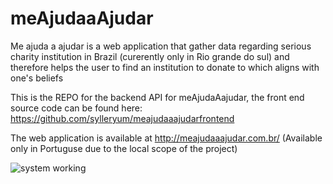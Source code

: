 # meAjudaaAjudar
Me ajuda a ajudar is a web application that gather data regarding serious charity institution in Brazil (curerently only in Rio grande do sul) and therefore helps the user to find an institution to donate to which aligns with one's beliefs

This is the REPO for the backend API for meAjudaAajudar, the front end source code can be found here: https://github.com/sylleryum/meajudaaajudarfrontend

The web application is available at http://meajudaaajudar.com.br/ (Available only in Portuguse due to the local scope of the project)

![system working](https://github.com/sylleryum/meAjudaaAjudar/blob/main/demo.gif)

